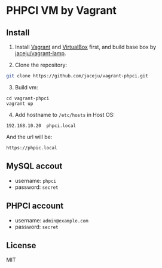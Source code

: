 # PHPCI VM by Vagrant

## Install

1. Install [Vagrant](https://www.vagrantup.com/) and [VirtualBox](https://www.virtualbox.org/) first, and build base box by [jaceju/vagrant-lamp](https://github.com/jaceju/vagrant-lamp).

2. Clone the repository:

 ```bash
 git clone https://github.com/jaceju/vagrant-phpci.git
 ```

3. Build vm:

 ```
 cd vagrant-phpci
 vagrant up
 ```

4. Add hostname to `/etc/hosts` in Host OS:

 ```
 192.168.10.20  phpci.local
 ```

 And the url will be:

 ```
 https://phpic.local
 ```

## MySQL accout

* username: `phpci`
* password: `secret`

## PHPCI account

* username: `admin@example.com`
* password: `secret`

## License

MIT
